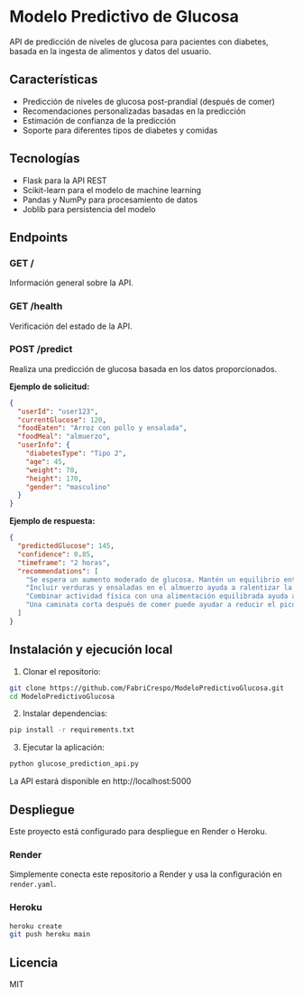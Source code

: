 # Modelo Predictivo de Glucosa

API de predicción de niveles de glucosa para pacientes con diabetes, basada en la ingesta de alimentos y datos del usuario.

## Características

- Predicción de niveles de glucosa post-prandial (después de comer)
- Recomendaciones personalizadas basadas en la predicción
- Estimación de confianza de la predicción
- Soporte para diferentes tipos de diabetes y comidas

## Tecnologías

- Flask para la API REST
- Scikit-learn para el modelo de machine learning
- Pandas y NumPy para procesamiento de datos
- Joblib para persistencia del modelo

## Endpoints

### GET /

Información general sobre la API.

### GET /health

Verificación del estado de la API.

### POST /predict

Realiza una predicción de glucosa basada en los datos proporcionados.

**Ejemplo de solicitud:**

```json
{
  "userId": "user123",
  "currentGlucose": 120,
  "foodEaten": "Arroz con pollo y ensalada",
  "foodMeal": "almuerzo",
  "userInfo": {
    "diabetesType": "Tipo 2",
    "age": 45,
    "weight": 70,
    "height": 170,
    "gender": "masculino"
  }
}
```

**Ejemplo de respuesta:**

```json
{
  "predictedGlucose": 145,
  "confidence": 0.85,
  "timeframe": "2 horas",
  "recommendations": [
    "Se espera un aumento moderado de glucosa. Mantén un equilibrio entre proteínas y carbohidratos.",
    "Incluir verduras y ensaladas en el almuerzo ayuda a ralentizar la absorción de carbohidratos.",
    "Combinar actividad física con una alimentación equilibrada ayuda a mejorar la sensibilidad a la insulina.",
    "Una caminata corta después de comer puede ayudar a reducir el pico de glucosa."
  ]
}
```

## Instalación y ejecución local

1. Clonar el repositorio:
```bash
git clone https://github.com/FabriCrespo/ModeloPredictivoGlucosa.git
cd ModeloPredictivoGlucosa
```

2. Instalar dependencias:
```bash
pip install -r requirements.txt
```

3. Ejecutar la aplicación:
```bash
python glucose_prediction_api.py
```

La API estará disponible en http://localhost:5000

## Despliegue

Este proyecto está configurado para despliegue en Render o Heroku.

### Render

Simplemente conecta este repositorio a Render y usa la configuración en `render.yaml`.

### Heroku

```bash
heroku create
git push heroku main
```

## Licencia

MIT